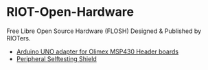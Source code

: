 # RIOT-Open-Hardware
Free Libre Open Source Hardware (FLOSH) Designed &amp; Published by RIOTers.

- [Arduino UNO adapter for Olimex MSP430 Header boards](https://github.com/RIOT-OS/RIOT-Open-Hardware/tree/main/olimex-msp430-arduino-uno)
- [Peripheral Selftesting Shield](https://github.com/RIOT-OS/RIOT-Open-Hardware/tree/main/selftesting-shield)
